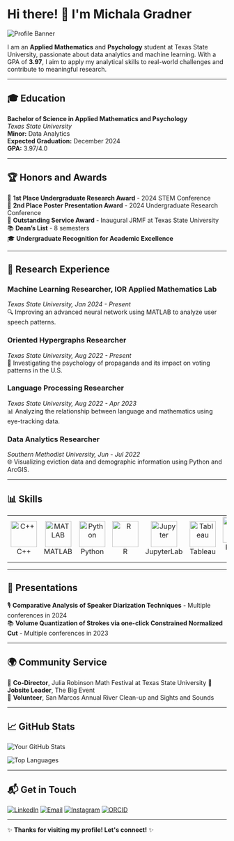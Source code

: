 # Hi there! 👋 I'm Michala Gradner

![Profile Banner](https://drive.google.com/file/d/1Z1alZcwSvVqNIAONI-soup-M1ZB_ZWM9/view?usp=sharing)

I am an **Applied Mathematics** and **Psychology** student at Texas State University, passionate about data analytics and machine learning. With a GPA of **3.97**, I aim to apply my analytical skills to real-world challenges and contribute to meaningful research.

---

## 🎓 Education
**Bachelor of Science in Applied Mathematics and Psychology**  
*Texas State University*  
**Minor:** Data Analytics  
**Expected Graduation:** December 2024  
**GPA:** 3.97/4.0  

---

## 🏆 Honors and Awards
🥇 **1st Place Undergraduate Research Award** - 2024 STEM Conference  
🥈 **2nd Place Poster Presentation Award** - 2024 Undergraduate Research Conference  
🌟 **Outstanding Service Award** - Inaugural JRMF at Texas State University  
📚 **Dean’s List** - 8 semesters  
🎓 **Undergraduate Recognition for Academic Excellence**  

---

## 🔬 Research Experience
### Machine Learning Researcher, IOR Applied Mathematics Lab
*Texas State University, Jan 2024 - Present*  
🔍 Improving an advanced neural network using MATLAB to analyze user speech patterns.

### Oriented Hypergraphs Researcher
*Texas State University, Aug 2022 - Present*  
🧠 Investigating the psychology of propaganda and its impact on voting patterns in the U.S.

### Language Processing Researcher
*Texas State University, Aug 2022 - Apr 2023*  
📊 Analyzing the relationship between language and mathematics using eye-tracking data.

### Data Analytics Researcher
*Southern Methodist University, Jun - Jul 2022*  
🌐 Visualizing eviction data and demographic information using Python and ArcGIS.

---

## 📊 Skills
<table style="width: 100%; border-collapse: collapse;">
  <tr>
    <td align="center">
      <img src="https://cdn.jsdelivr.net/gh/devicons/devicon/icons/cplusplus/cplusplus-original.svg" alt="C++" width="60" height="60" />
      <br>C++
    </td>
    <td align="center">
      <img src="https://cdn.jsdelivr.net/gh/devicons/devicon/icons/matlab/matlab-original.svg" alt="MATLAB" width="60" height="60" />
      <br>MATLAB
    </td>
    <td align="center">
      <img src="https://cdn.jsdelivr.net/gh/devicons/devicon/icons/python/python-original.svg" alt="Python" width="60" height="60" />
      <br>Python
    </td>
    <td align="center">
      <img src="https://cdn.jsdelivr.net/gh/devicons/devicon/icons/r/r-original.svg" alt="R" width="60" height="60" />
      <br>R
    </td>
    <td align="center">
      <img src="https://cdn.jsdelivr.net/gh/devicons/devicon/icons/jupyter/jupyter-original.svg" alt="Jupyter" width="60" height="60" />
      <br>JupyterLab
    </td>
    <td align="center">
      <img src="https://vectorseek.com/wp-content/uploads/2023/08/Tableau-Logo-Vector.svg-.png" alt="Tableau" width="60" height="60" />
      <br>Tableau
    </td>
    <td align="center">
      <img src="https://www.pngmart.com/files/23/Power-Bi-Logo-PNG-Photos.png" alt="Power BI" width="60" height="60" />
      <br>Power BI
    </td>
    <td align="center">
      <img src="https://cdn.jsdelivr.net/gh/devicons/devicon/icons/pandas/pandas-original.svg" alt="pandas" width="60" height="60" />
      <br>pandas
    </td>
    <td align="center">
      <img src="https://cdn.jsdelivr.net/gh/devicons/devicon/icons/matplotlib/matplotlib-original.svg" alt="matplotlib" width="60" height="60" />
      <br>matplotlib
    </td>
  </tr>
</table>


---

## 🎤 Presentations
🎙️ **Comparative Analysis of Speaker Diarization Techniques** - Multiple conferences in 2024  
📚 **Volume Quantization of Strokes via one-click Constrained Normalized Cut** - Multiple conferences in 2023  

---

## 🌍 Community Service
🎉 **Co-Director**, Julia Robinson Math Festival at Texas State University
🚀 **Jobsite Leader**, The Big Event  
🌊 **Volunteer**, San Marcos Annual River Clean-up and Sights and Sounds  

---

## 📈 GitHub Stats

![Your GitHub Stats](https://github-readme-stats.vercel.app/api?username=mgradner&show_icons=true&theme=radical)

![Top Languages](https://github-readme-stats.vercel.app/api/top-langs/?username=mgradner&layout=compact&theme=radical)

---
## 📬 Get in Touch
[![LinkedIn](https://img.shields.io/badge/LinkedIn-blue?style=for-the-badge&logo=linkedin)](https://www.linkedin.com/in/michala-gradner-81bbb7242/)
[![Email](https://img.shields.io/badge/Email-white?style=for-the-badge&logo=gmail)](mailto:michalanicole2001@gmail.com)
[![Instagram](https://img.shields.io/badge/Instagram-E4405F?style=for-the-badge&logo=instagram&logoColor=white)](https://www.instagram.com/michala.gradner/)
[![ORCID](https://img.shields.io/badge/ORCID-A6CE39?style=for-the-badge&logo=orcid&logoColor=white)](https://orcid.org/0009-0009-2845-8025)

---

✨ **Thanks for visiting my profile! Let's connect!** ✨


<!--
**mgradner/mgradner** is a ✨ _special_ ✨ repository because its `README.md` (this file) appears on your GitHub profile.

Here are some ideas to get you started:

- 🔭 I’m currently working on ...
- 🌱 I’m currently learning ...
- 👯 I’m looking to collaborate on ...
- 🤔 I’m looking for help with ...
- 💬 Ask me about ...
- 📫 How to reach me: ...
- 😄 Pronouns: ...
- ⚡ Fun fact: ...
-->
